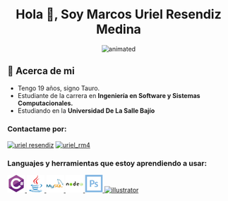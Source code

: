 <h1 align="center">Hola 👋, Soy Marcos Uriel Resendiz Medina</h1>

<p align="center">
<img src="https://user-images.githubusercontent.com/114198073/193911853-20074524-4cab-4fb0-8d5b-2f63f64d2692.gif" alt="animated" width="635" height="200"/>
</p>

## 🚀 Acerca de mi
- Tengo 19 años, signo Tauro.
- Estudiante de la carrera en **Ingeniería en Software y Sistemas Computacionales.**
- Estudiando en la **Universidad De La Salle Bajío**

<h3 align="left">Contactame por:</h3>
<p align="left">
<a href="https://fb.com/uriel.resendiz.754/" target="blank"><img align="center" src="https://raw.githubusercontent.com/rahuldkjain/github-profile-readme-generator/master/src/images/icons/Social/facebook.svg" alt="uriel resendiz" height="30" width="40" /></a>
<a href="https://instagram.com/uriel_rm4" target="blank"><img align="center" src="https://raw.githubusercontent.com/rahuldkjain/github-profile-readme-generator/master/src/images/icons/Social/instagram.svg" alt="uriel_rm4" height="30" width="40" /></a>
</p>

<h3 align="left">Languajes y herramientas que estoy aprendiendo a usar:</h3>
<p align="left"> <a href="https://www.w3schools.com/cs/" target="_blank" rel="noreferrer"> <img src="https://raw.githubusercontent.com/devicons/devicon/master/icons/csharp/csharp-original.svg" alt="csharp" width="40" height="40"/> </a> <a href="https://www.java.com" target="_blank" rel="noreferrer"> <img src="https://raw.githubusercontent.com/devicons/devicon/master/icons/java/java-original.svg" alt="java" width="40" height="40"/> </a> <a href="https://www.mysql.com/" target="_blank" rel="noreferrer"> <img src="https://raw.githubusercontent.com/devicons/devicon/master/icons/mysql/mysql-original-wordmark.svg" alt="mysql" width="40" height="40"/> </a> <a href="https://nodejs.org" target="_blank" rel="noreferrer"> <img src="https://raw.githubusercontent.com/devicons/devicon/master/icons/nodejs/nodejs-original-wordmark.svg" alt="nodejs" width="40" height="40"/> </a> <a href="https://www.photoshop.com/en" target="_blank" rel="noreferrer"> <img src="https://raw.githubusercontent.com/devicons/devicon/master/icons/photoshop/photoshop-line.svg" alt="photoshop" width="40" height="40"/> </a> <a href="https://www.adobe.com/in/products/illustrator.html" target="_blank" rel="noreferrer"> <img src="https://www.vectorlogo.zone/logos/adobe_illustrator/adobe_illustrator-icon.svg" alt="illustrator" width="40" height="40"/> </a> </p>
